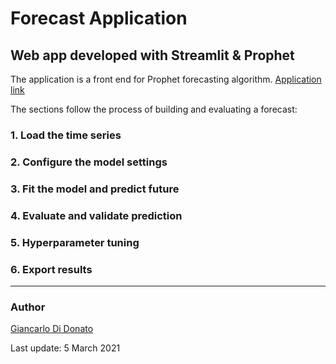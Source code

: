  # Forecast Application

## Web app developed with Streamlit & Prophet

The application is a front end for Prophet forecasting algorithm. [Application link](https://share.streamlit.io/giandata/forecast-app/forecastapp.py)

The sections follow the process of building and evaluating a forecast:

### 1. Load the time series

### 2. Configure the model settings

### 3. Fit the model and predict future

### 4. Evaluate and validate prediction

### 5. Hyperparameter tuning

### 6. Export results




____________
### Author
[Giancarlo Di Donato](https://www.linkedin.com/in/giancarlodidonato/)


Last update: 5 March 2021